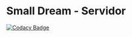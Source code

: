 # Small Dream - Servidor

[![Codacy Badge](https://api.codacy.com/project/badge/Grade/a0e666cbf18b49428cbd5cbbbc59ef11)](https://app.codacy.com/gh/SmallDreamDev/small-dream-servidor?utm_source=github.com&utm_medium=referral&utm_content=SmallDreamDev/small-dream-servidor&utm_campaign=Badge_Grade_Dashboard)
